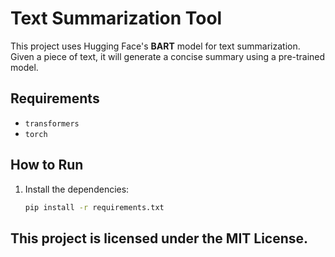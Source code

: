 # Text Summarization Tool

This project uses Hugging Face's **BART** model for text summarization. Given a piece of text, it will generate a concise summary using a pre-trained model.

## Requirements

- `transformers`
- `torch`

## How to Run

1. Install the dependencies:
   ```bash
   pip install -r requirements.txt

## This project is licensed under the MIT License.